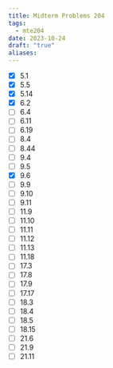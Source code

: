 ```yaml
---
title: Midterm Problems 204
tags:
  - mte204
date: 2023-10-24
draft: "true"
aliases:
---
```

- [x] 5.1
- [x] 5.5
- [x] 5.14
- [x] 6.2
- [ ] 6.4
- [ ] 6.11
- [ ] 6.19
- [ ] 8.4
- [ ] 8.44
- [ ] 9.4
- [ ] 9.5
- [x] 9.6
- [ ] 9.9
- [ ] 9.10
- [ ] 9.11
- [ ] 11.9
- [ ] 11.10
- [ ] 11.11
- [ ] 11.12
- [ ] 11.13
- [ ] 11.18
- [ ] 17.3
- [ ] 17.8
- [ ] 17.9
- [ ] 17.17
- [ ] 18.3
- [ ] 18.4
- [ ] 18.5
- [ ] 18.15
- [ ] 21.6
- [ ] 21.9
- [ ] 21.11